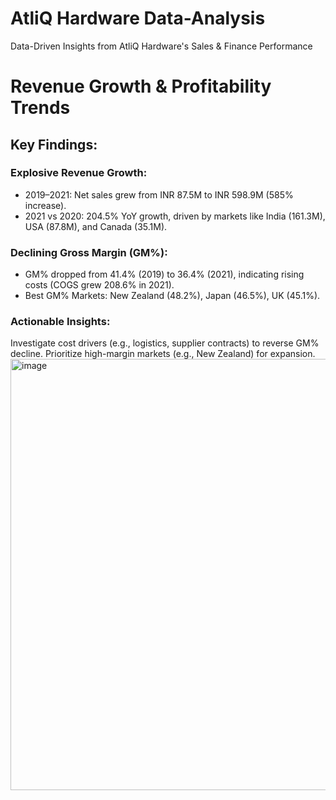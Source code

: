# AtliQ Hardware Data-Analysis
Data-Driven Insights from AtliQ Hardware's Sales &amp; Finance Performance

# Revenue Growth & Profitability Trends


## Key Findings:
### Explosive Revenue Growth:
- 2019–2021: Net sales grew from INR 87.5M to INR 598.9M (585% increase).
- 2021 vs 2020: 204.5% YoY growth, driven by markets like India (161.3M), USA (87.8M), and Canada (35.1M).
### Declining Gross Margin (GM%):
- GM% dropped from 41.4% (2019) to 36.4% (2021), indicating rising costs (COGS grew 208.6% in 2021).
- Best GM% Markets: New Zealand (48.2%), Japan (46.5%), UK (45.1%).
### Actionable Insights:
Investigate cost drivers (e.g., logistics, supplier contracts) to reverse GM% decline.
Prioritize high-margin markets (e.g., New Zealand) for expansion.
<img width="2256" height="690" alt="image" src="https://github.com/user-attachments/assets/79c2d9a7-87dd-45a4-adef-ed03bb2398ca" />

